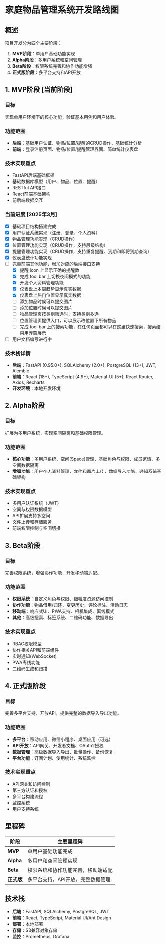 # 家庭物品管理系统开发路线图

## 概述

项目开发分为四个主要阶段：

1. **MVP阶段**：单用户基础功能实现
2. **Alpha阶段**：多用户系统和空间管理
3. **Beta阶段**：权限系统完善和协作功能增强
4. **正式版阶段**：多平台支持和API开放

## 1. MVP阶段 [当前阶段]

### 目标
实现单用户环境下的核心功能，验证基本用例和用户体验。

### 功能范围
- **后端**：基础用户认证、物品/位置/提醒的CRUD操作、基础统计分析
- **前端**：登录注册页面、物品/位置/提醒管理界面、简单统计仪表盘

### 技术实现重点
- FastAPI后端基础框架
- 基础数据库模型（用户、物品、位置、提醒）
- RESTful API接口
- React前端基础架构
- 前后端数据交互

### 当前进度 [2025年3月]
- [x] 基础项目结构搭建完成
- [x] 用户认证系统实现（注册、登录、个人资料）
- [x] 物品管理功能实现（CRUD操作）
- [x] 位置管理功能实现（CRUD操作，支持层级结构）
- [x] 提醒管理功能实现（CRUD操作，支持重复提醒、到期和即将到期查询）
- [x] 仪表盘统计功能实现
- [ ] 完善前端其他功能，增加对应的后端接口支持
    - [x] 提醒 icon 上显示正确的提醒数
    - [x] 完成 tool bar 上切换夜间模式的功能
    - [x] 开发个人资料管理功能
    - [x] 仪表盘上本周趋势显示真实数据
    - [x] 仪表盘上热门位置显示真实数据
    - [ ] 添加物品时候可以提交图片
    - [ ] 添加位置时候可以提交图片
    - [ ] 物品管理页按类别筛选时，支持类别多选
    - [ ] 位置管理页提供入口，可以展示改位置下所有物品
    - [ ] 完成 tool bar 上的搜索功能，在任何页面都可以在这里快速搜索，搜索结果用浮窗展示 
- [ ] 用户文档编写进行中

### 技术栈详情
- **后端**：FastAPI (0.95.0+), SQLAlchemy (2.0+), PostgreSQL (13+), JWT, Alembic
- **前端**：React (18+), TypeScript (4.9+), Material-UI (5+), React Router, Axios, Recharts
- **开发环境**：本地开发环境

## 2. Alpha阶段

### 目标
扩展为多用户系统，实现空间隔离和基础权限管理。

### 功能范围
- **核心功能**：多用户系统、空间(Space)管理、基础角色与权限、成员邀请、多空间数据隔离
- **增强功能**：用户个人资料管理、文件和图片上传、数据导入功能、通知系统基础架构

### 技术实现重点
- 多用户认证系统（JWT）
- 空间与权限数据模型
- API扩展支持多空间
- 文件上传和存储服务
- 前端权限控制与空间切换

## 3. Beta阶段

### 目标
完善权限系统，增强协作功能，开发移动端适配。

### 功能范围
- **权限系统**：自定义角色与权限、细粒度资源访问控制
- **协作功能**：物品借用/归还、变更历史、评论标注、活动日志
- **移动端**：响应式UI、PWA支持、相机集成、离线模式
- **其他**：高级搜索、标签系统、二维码功能、数据导出

### 技术实现重点
- RBAC权限模型
- 协作相关API和前端组件
- 实时通知(WebSocket)
- PWA离线功能
- 二维码生成和扫描

## 4. 正式版阶段

### 目标
完善多平台支持，开放API，提供完整的数据导入导出功能。

### 功能范围
- **多平台**：移动应用、微信小程序、桌面应用（可选）
- **API开放**：API网关、开发者文档、OAuth2授权
- **数据管理**：高级数据导入导出、批量操作、备份恢复
- **平台功能**：订阅计划、使用统计、系统监控

### 技术实现重点
- API网关和访问控制
- 第三方认证和授权
- 多平台构建流程
- 监控系统
- 用户支持系统

## 里程碑

| 阶段 | 主要里程碑 |
|------|------------|
| **MVP** | 单用户基础功能完成 |
| **Alpha** | 多用户和空间管理实现 |
| **Beta** | 权限系统和协作功能完善，移动端适配 |
| **正式版** | 多平台支持，API开放，完整数据管理 |

## 技术栈

- **后端**：FastAPI, SQLAlchemy, PostgreSQL, JWT
- **前端**：React, TypeScript, Material UI/Ant Design
- **部署**：本地部署
- **存储**：S3兼容对象存储
- **监控**：Prometheus, Grafana 